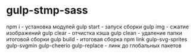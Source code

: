 <h1>gulp-stmp-sass</h1>
npm i - установка модулей
gulp start - запуск сборки
gulp img - cжатие изображений
gulp clear - отчистка кэша
gulp clean - удаление папки итоговой сборки
gulp build - итоговая сборка
npm link gulp-svg-sprites gulp-svgmin gulp-cheerio gulp-replace - линк до глобальных пакетов
